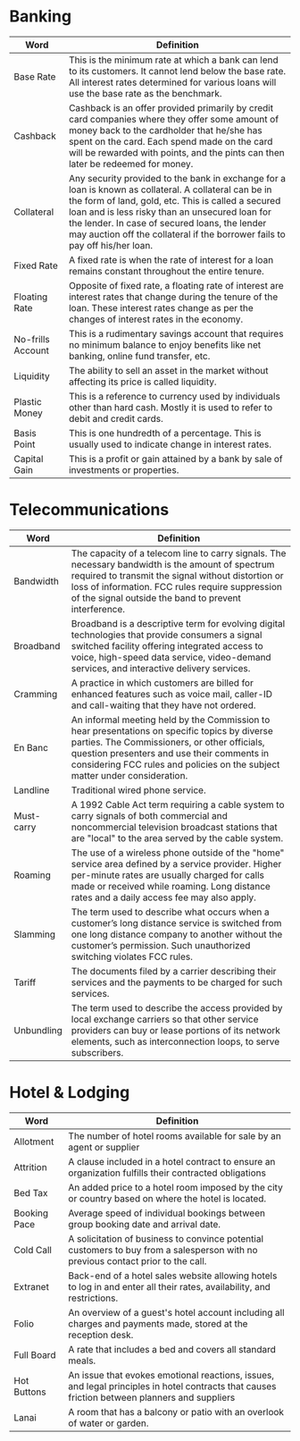 <h1>Banking</h1>

| Word              | Definition                                                                                                                                                                                                                                                                                                                                     |
| ----------------- | ---------------------------------------------------------------------------------------------------------------------------------------------------------------------------------------------------------------------------------------------------------------------------------------------------------------------------------------------- |
| Base Rate         | This is the minimum rate at which a bank can lend to its customers. It cannot lend below the base rate. All interest rates determined for various loans will use the base rate as the benchmark.                                                                                                                                               |
| Cashback          | Cashback is an offer provided primarily by credit card companies where they offer some amount of money back to the cardholder that he/she has spent on the card. Each spend made on the card will be rewarded with points, and the pints can then later be redeemed for money.                                                                 |
| Collateral        | Any security provided to the bank in exchange for a loan is known as collateral. A collateral can be in the form of land, gold, etc. This is called a secured loan and is less risky than an unsecured loan for the lender. In case of secured loans, the lender may auction off the collateral if the borrower fails to pay off his/her loan. |
| Fixed Rate        | A fixed rate is when the rate of interest for a loan remains constant throughout the entire tenure.                                                                                                                                                                                                                                            |
| Floating Rate     | Opposite of fixed rate, a floating rate of interest are interest rates that change during the tenure of the loan. These interest rates change as per the changes of interest rates in the economy.                                                                                                                                             |
| No-frills Account | This is a rudimentary savings account that requires no minimum balance to enjoy benefits like net banking, online fund transfer, etc.                                                                                                                                                                                                          |
| Liquidity         | The ability to sell an asset in the market without affecting its price is called liquidity.                                                                                                                                                                                                                                                    |
| Plastic Money     | This is a reference to currency used by individuals other than hard cash. Mostly it is used to refer to debit and credit cards.                                                                                                                                                                                                                |
| Basis Point       | This is one hundredth of a percentage. This is usually used to indicate change in interest rates.                                                                                                                                                                                                                                              |
| Capital Gain      | This is a profit or gain attained by a bank by sale of investments or properties.                                                                                                                                                                                                                                                              |

<h1>Telecommunications</h1>

| Word       | Definition                                                                                                                                                                                                                                                                 |
| ---------- | -------------------------------------------------------------------------------------------------------------------------------------------------------------------------------------------------------------------------------------------------------------------------- |
| Bandwidth  | The capacity of a telecom line to carry signals. The necessary bandwidth is the amount of spectrum required to transmit the signal without distortion or loss of information. FCC rules require suppression of the signal outside the band to prevent interference.        |
| Broadband  | Broadband is a descriptive term for evolving digital technologies that provide consumers a signal switched facility offering integrated access to voice, high-speed data service, video-demand services, and interactive delivery services.                                |
| Cramming   | A practice in which customers are billed for enhanced features such as voice mail, caller-ID and call-waiting that they have not ordered.                                                                                                                                  |
| En Banc    | An informal meeting held by the Commission to hear presentations on specific topics by diverse parties. The Commissioners, or other officials, question presenters and use their comments in considering FCC rules and policies on the subject matter under consideration. |
| Landline   | Traditional wired phone service.                                                                                                                                                                                                                                           |
| Must-carry | A 1992 Cable Act term requiring a cable system to carry signals of both commercial and noncommercial television broadcast stations that are "local" to the area served by the cable system.                                                                                |
| Roaming    | The use of a wireless phone outside of the "home" service area defined by a service provider. Higher per-minute rates are usually charged for calls made or received while roaming. Long distance rates and a daily access fee may also apply.                             |
| Slamming   | The term used to describe what occurs when a customer’s long distance service is switched from one long distance company to another without the customer’s permission. Such unauthorized switching violates FCC rules.                                                     |
| Tariff     | The documents filed by a carrier describing their services and the payments to be charged for such services.                                                                                                                                                               |
| Unbundling | The term used to describe the access provided by local exchange carriers so that other service providers can buy or lease portions of its network elements, such as interconnection loops, to serve subscribers.                                                           |

<h1>Hotel & Lodging</h1>

| Word         | Definition                                                                                                                                    |
| ------------ | --------------------------------------------------------------------------------------------------------------------------------------------- |
| Allotment    | The number of hotel rooms available for sale by an agent or supplier                                                                          |
| Attrition    | A clause included in a hotel contract to ensure an organization fulfills their contracted obligations                                         |
| Bed Tax      | An added price to a hotel room imposed by the city or country based on where the hotel is located.                                            |
| Booking Pace | Average speed of individual bookings between group booking date and arrival date.                                                             |
| Cold Call    | A solicitation of business to convince potential customers to buy from a salesperson with no previous contact prior to the call.              |
| Extranet     | Back-end of a hotel sales website allowing hotels to log in and enter all their rates, availability, and restrictions.                        |
| Folio        | An overview of a guest's hotel account including all charges and payments made, stored at the reception desk.                                 |
| Full Board   | A rate that includes a bed and covers all standard meals.                                                                                     |
| Hot Buttons  | An issue that evokes emotional reactions, issues, and legal principles in hotel contracts that causes friction between planners and suppliers |
| Lanai        | A room that has a balcony or patio with an overlook of water or garden.                                                                       |
